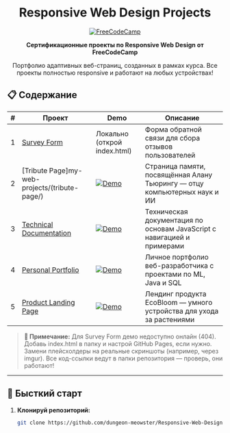 <div align="center">

# Responsive Web Design Projects

[![FreeCodeCamp](https://img.shields.io/badge/FreeCodeCamp-Certified-green.svg)](https://www.freecodecamp.org/learn/2022/responsive-web-design/)

**Сертификационные проекты по Responsive Web Design от FreeCodeCamp**

Портфолио адаптивных веб-страниц, созданных в рамках курса. Все проекты полностью responsive и работают на любых устройствах!

</div>

## 📋 Содержание

| # | Проект | Demo | Описание |
|---|--------|------|----------|
| 1 | [Survey Form](my-web-projects/survey-form/) | Локально (открой index.html) | Форма обратной связи для сбора отзывов пользователей |
| 2 | [Tribute Page]my-web-projects/(tribute-page/) | [![Demo](https://via.placeholder.com/300x200/2196F3/ffffff?text=Tribute+Page)](https://dungeon-meowster.github.io/Responsive-Web-Design/tribute-page/) | Страница памяти, посвящённая Алану Тьюрингу — отцу компьютерных наук и ИИ |
| 3 | [Technical Documentation](my-web-projects/technical-documentation/) | [![Demo](https://via.placeholder.com/300x200/FF9800/ffffff?text=Documentation)](https://dungeon-meowster.github.io/Responsive-Web-Design/technical-documentation/) | Техническая документация по основам JavaScript с навигацией и примерами |
| 4 | [Personal Portfolio](my-web-projects/personal-portfolio/) | [![Demo](https://via.placeholder.com/300x200/E91E63/ffffff?text=Portfolio)](https://dungeon-meowster.github.io/Responsive-Web-Design/personal-portfolio/) | Личное портфолио веб-разработчика с проектами по ML, Java и SQL |
| 5 | [Product Landing Page](my-web-projects/product-landing-page/) | [![Demo](https://via.placeholder.com/300x200/9C27B0/ffffff?text=Landing)](https://dungeon-meowster.github.io/Responsive-Web-Design/product-landing-page/) | Лендинг продукта EcoBloom — умного устройства для ухода за растениями |

> **📌 Примечание:** Для Survey Form демо недоступно онлайн (404). Добавь index.html в папку и настрой GitHub Pages, если нужно. Замени плейсхолдеры на реальные скриншоты (например, через imgur). Все код-ссылки ведут в папки репозитория — проверь, они работают!

---

## 🚀 Бысткий старт

1. **Клонируй репозиторий:**
   ```bash
   git clone https://github.com/dungeon-meowster/Responsive-Web-Design.git
